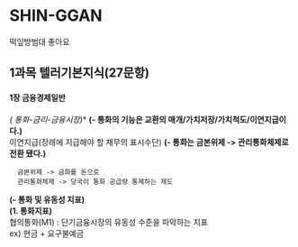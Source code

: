 # SHIN-GGAN
떡잎방범대
좋아요
 
## 1과목 텔러기본지식(27문항)
 #### 1장 금융경제일반
 **(* 통화-금리-금융시장)**
    **(- 통화의 기능은 교환의 매개/가치저장/가치척도/이연지급이다.)**  
      이연지급(장래에 지급해야 할 채무의 표시수단)
   **(- 통화는 금본위제 -> 관리통화체제로 전환 됐다.)**   
   
      금본위제 -> 금화를 돈으로  
      관리통화체제 -> 당국이 통화 공급량 통제하는 제도
   **(- 통화 및 유동성 지표)**  
     **(1. 통화지표)**  
       협의통화(M1) : 단기금융시장의 유동성 수준을 파악하는 지표  
                      ex) 현금 + 요구불예금 

